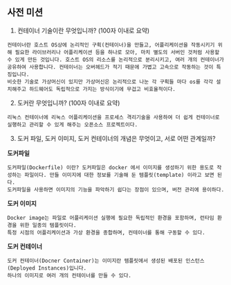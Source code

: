 ## 사전 미션

1. 컨테이너 기술이란 무엇입니까? (100자 이내로 요약)

```text
컨테이너란 호스트 OS상에 논리적인 구획(컨테이너)을 만들고, 어플리케이션을 작동시키기 위해 필요한 라이브러리나 어플리케이션 등을 하나로 모아, 마치 별도의 서버인 것처럼 사용할 수 있게 만든 것입니다. 호스트 OS의 리소스를 논리적으로 분리시키고, 여러 개의 컨테이너가 공유하여 사용합니다. 컨테이너는 오버헤드가 적기 때문에 가볍고 고속으로 작동하는 것이 특징입니다.
비슷한 기술로 가상머신이 있지만 가상머신은 논리적으로 나눈 각 구획들 마다 os를 각각 설치해주고 하드웨어도 독립적으로 가지는 방식이기에 무겁고 비효율적이다.
```

2. 도커란 무엇입니까? (100자 이내로 요약)

```text
리눅스 컨테이너에 리눅스 어플리케이션을 프로세스 격리기술을 사용하여 더 쉽게 컨테이너로 실행하고 관리할 수 있게 해주는 오픈소스 프로젝트이다.
```

3. 도커 파일, 도커 이미지, 도커 컨테이너의 개념은 무엇이고, 서로 어떤 관계일까?

**도커파일**

```text
도커파일(Dockerfile) 이란? 도커파일은 docker 에서 이미지를 생성하기 위한 용도로 작성하는 파일이다. 만들 이미지에 대한 정보를 기술해 둔 템플릿(template) 이라고 보면 된다.
도커파일을 사용하면 이미지의 기능을 파악하기 쉽다는 장점이 있으며, 버전 관리에 용이하다.
```

**도커 이미지**

```text
Docker image는 파일로 어플리케이션 실행에 필요한 독립적인 환경을 포함하며, 런타임 환경을 위한 일종의 템플릿이다.
특정 시점의 어플리케이션과 가상 환경을 종합하며, 컨테이너를 통해 구동할 수 있다.
```

**도커 컨테이너**

```text
도커 컨테이너(Docner Container)는 이미지란 템플릿에서 생성된 배포된 인스턴스(Deployed Instances)입니다.
하나의 이미지로 여러 개의 컨테이너를 만들 수 있다.
```
